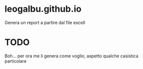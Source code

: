 # leogalbu.github.io

Genera un report a partire dal file excell<br/>
# TODO<br/>
Boh... per ora me li genera come voglio, aspetto qualche casistica particolare
